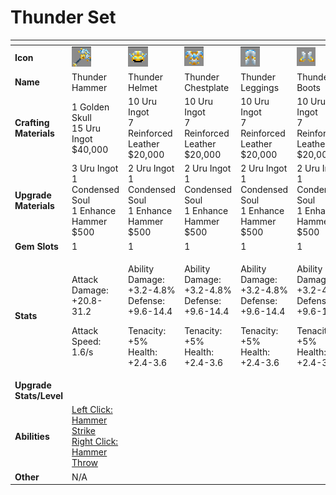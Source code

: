 # Thunder Set



<table data-header-hidden><thead><tr><th width="150"></th><th width="273"></th><th width="279"></th><th width="285"></th><th width="309"></th><th width="293"></th></tr></thead><tbody><tr><td><strong>Icon</strong></td><td><img src="../../../../.gitbook/assets/image (78).png" alt="" data-size="original"></td><td><img src="../../../../.gitbook/assets/image (79).png" alt="" data-size="original"></td><td><img src="../../../../.gitbook/assets/image (80).png" alt="" data-size="original"></td><td><img src="../../../../.gitbook/assets/image (81).png" alt="" data-size="original"></td><td><img src="../../../../.gitbook/assets/image (82).png" alt="" data-size="original"></td></tr><tr><td><strong>Name</strong></td><td>Thunder Hammer</td><td>Thunder Helmet</td><td>Thunder Chestplate</td><td>Thunder Leggings</td><td>Thunder Boots</td></tr><tr><td><strong>Crafting Materials</strong></td><td>1 Golden Skull<br>15 Uru Ingot<br>$40,000</td><td>10 Uru Ingot<br>7 Reinforced Leather<br>$20,000</td><td>10 Uru Ingot<br>7 Reinforced Leather<br>$20,000</td><td>10 Uru Ingot<br>7 Reinforced Leather<br>$20,000</td><td>10 Uru Ingot<br>7 Reinforced Leather<br>$20,000</td></tr><tr><td><strong>Upgrade Materials</strong></td><td>3 Uru Ingot<br>1 Condensed Soul<br>1 Enhance Hammer<br>$500</td><td>2 Uru Ingot<br>1 Condensed Soul<br>1 Enhance Hammer<br>$500</td><td>2 Uru Ingot<br>1 Condensed Soul<br>1 Enhance Hammer<br>$500</td><td>2 Uru Ingot<br>1 Condensed Soul<br>1 Enhance Hammer<br>$500</td><td>2 Uru Ingot<br>1 Condensed Soul<br>1 Enhance Hammer<br>$500</td></tr><tr><td><strong>Gem Slots</strong></td><td>1</td><td>1</td><td>1</td><td>1</td><td>1</td></tr><tr><td><strong>Stats</strong></td><td><p>Attack Damage: +20.8-31.2</p><p>Attack Speed: 1.6/s</p></td><td><p>Ability Damage: +3.2-4.8%<br>Defense: +9.6-14.4</p><p>Tenacity: +5%<br>Health: +2.4-3.6</p></td><td><p>Ability Damage: +3.2-4.8%<br>Defense: +9.6-14.4</p><p>Tenacity: +5%<br>Health: +2.4-3.6</p></td><td><p>Ability Damage: +3.2-4.8%<br>Defense: +9.6-14.4</p><p>Tenacity: +5%<br>Health: +2.4-3.6</p></td><td><p>Ability Damage: +3.2-4.8%<br>Defense: +9.6-14.4</p><p>Tenacity: +5%<br>Health: +2.4-3.6</p></td></tr><tr><td><strong>Upgrade Stats/Level</strong></td><td></td><td></td><td></td><td></td><td></td></tr><tr><td><strong>Abilities</strong></td><td><a href="../../abilities/thor.md">Left Click: Hammer Strike<br>Right Click: Hammer Throw</a></td><td></td><td></td><td></td><td></td></tr><tr><td><strong>Other</strong></td><td>N/A</td><td></td><td></td><td></td><td></td></tr></tbody></table>

